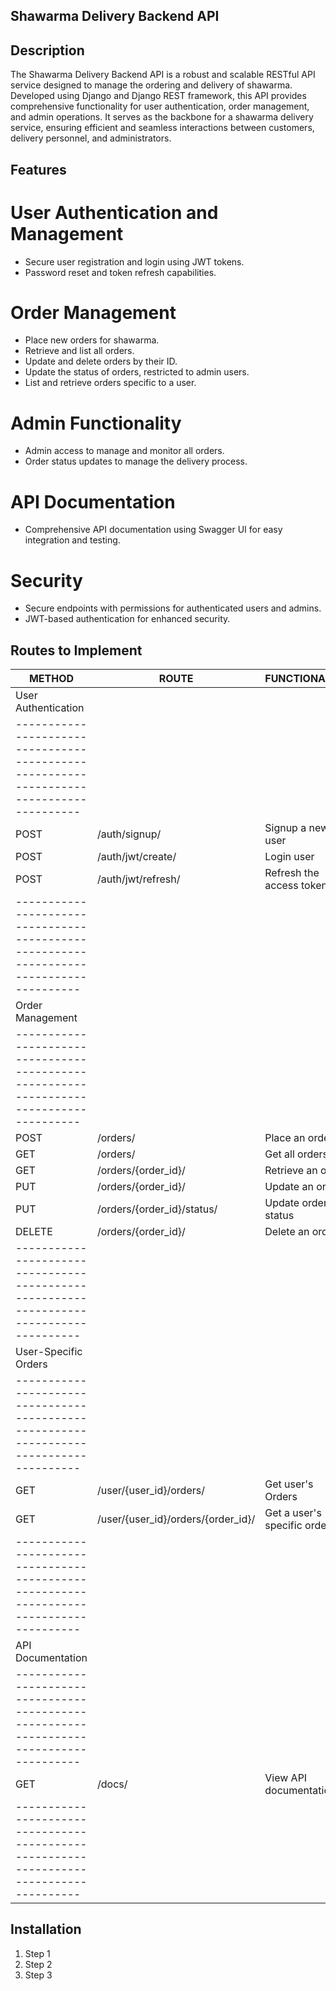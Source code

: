 ## Shawarma Delivery Backend API

## Description
The Shawarma Delivery Backend API is a robust and scalable RESTful API service designed to manage the ordering and delivery of shawarma. Developed using Django and Django REST framework, this API provides comprehensive functionality for user authentication, order management, and admin operations. It serves as the backbone for a shawarma delivery service, ensuring efficient and seamless interactions between customers, delivery personnel, and administrators.

## Features

# User Authentication and Management

- Secure user registration and login using JWT tokens.
- Password reset and token refresh capabilities.

# Order Management

- Place new orders for shawarma.
- Retrieve and list all orders.
- Update and delete orders by their ID.
- Update the status of orders, restricted to admin users.
- List and retrieve orders specific to a user.

# Admin Functionality

- Admin access to manage and monitor all orders.
- Order status updates to manage the delivery process.

# API Documentation

- Comprehensive API documentation using Swagger UI for easy integration and testing.

# Security

- Secure endpoints with permissions for authenticated users and admins.
- JWT-based authentication for enhanced security.

## Routes to Implement

| METHOD |              ROUTE             |            FUNCTIONALITY        | ACCESS    |
|--------|--------------------------------|---------------------------------|-----------|
|                               User Authentication                                     | 
|---------------------------------------------------------------------------------------|
| POST   | /auth/signup/                  | Signup a new user               | All users |
| POST   | /auth/jwt/create/              | Login user                      | All users |
| POST   | /auth/jwt/refresh/             | Refresh the access token        | All users |
|---------------------------------------------------------------------------------------|
|                               Order Management                                        |
|---------------------------------------------------------------------------------------|
| POST   | /orders/                       | Place an order                  | All users |
| GET    | /orders/                       | Get all orders                  | All users |
| GET    | /orders/{order_id}/            | Retrieve an order               | Superuser |
| PUT    | /orders/{order_id}/            | Update an order                 | Superuser |
| PUT    | /orders/{order_id}/status/     | Update order status             | Superuser |
| DELETE | /orders/{order_id}/            | Delete an order                 | Superuser |
|---------------------------------------------------------------------------------------|
|                               User-Specific Orders                                    |
|---------------------------------------------------------------------------------------|
| GET    | /user/{user_id}/orders/        | Get user's Orders               | All users |
| GET    | /user/{user_id}/orders/{order_id}/ | Get a user's specific order | All users |
|---------------------------------------------------------------------------------------|
|                               API Documentation                                       |
|---------------------------------------------------------------------------------------|
| GET    | /docs/                         | View API documentation          | All users |
|---------------------------------------------------------------------------------------|

## Installation
1. Step 1
2. Step 2
3. Step 3
